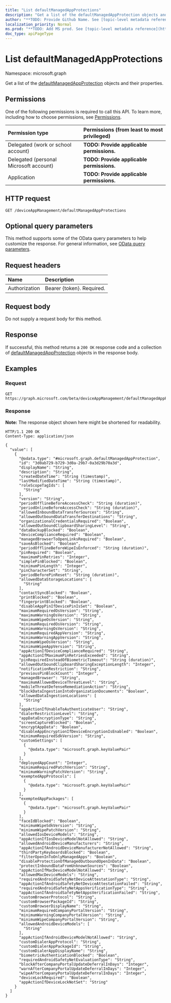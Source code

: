 ```yaml
---
title: "List defaultManagedAppProtections"
description: "Get a list of the defaultManagedAppProtection objects and their properties."
author: "**TODO: Provide Github Name. See [topic-level metadata reference](https://msgo.azurewebsites.net/add/document/guidelines/metadata.html#topic-level-metadata)**"
localization_priority: Normal
ms.prod: "**TODO: Add MS prod. See [topic-level metadata reference](https://msgo.azurewebsites.net/add/document/guidelines/metadata.html#topic-level-metadata)**"
doc_type: apiPageType
---
```


# List defaultManagedAppProtections
Namespace: microsoft.graph

Get a list of the [defaultManagedAppProtection](../resources/defaultmanagedappprotection.md) objects and their properties.

## Permissions
One of the following permissions is required to call this API. To learn more, including how to choose permissions, see [Permissions](/graph/permissions-reference).

|Permission type|Permissions (from least to most privileged)|
|:---|:---|
|Delegated (work or school account)|**TODO: Provide applicable permissions.**|
|Delegated (personal Microsoft account)|**TODO: Provide applicable permissions.**|
|Application|**TODO: Provide applicable permissions.**|

## HTTP request

<!-- {
  "blockType": "ignored"
}
-->
``` http
GET /deviceAppManagement/defaultManagedAppProtections
```

## Optional query parameters
This method supports some of the OData query parameters to help customize the response. For general information, see [OData query parameters](/graph/query-parameters).

## Request headers
|Name|Description|
|:---|:---|
|Authorization|Bearer {token}. Required.|

## Request body
Do not supply a request body for this method.

## Response

If successful, this method returns a `200 OK` response code and a collection of [defaultManagedAppProtection](../resources/defaultmanagedappprotection.md) objects in the response body.

## Examples

### Request
<!-- {
  "blockType": "request",
  "name": "list_defaultmanagedappprotection"
}
-->
``` http
GET https://graph.microsoft.com/beta/deviceAppManagement/defaultManagedAppProtections
```


### Response
**Note:** The response object shown here might be shortened for readability.
<!-- {
  "blockType": "response",
  "truncated": true,
  "@odata.type": "Collection(microsoft.graph.defaultManagedAppProtection)"
}
-->
``` http
HTTP/1.1 200 OK
Content-Type: application/json

{
  "value": [
    {
      "@odata.type": "#microsoft.graph.defaultManagedAppProtection",
      "id": "3d0ab729-b729-3d0a-29b7-0a3d29b70a3d",
      "displayName": "String",
      "description": "String",
      "createdDateTime": "String (timestamp)",
      "lastModifiedDateTime": "String (timestamp)",
      "roleScopeTagIds": [
        "String"
      ],
      "version": "String",
      "periodOfflineBeforeAccessCheck": "String (duration)",
      "periodOnlineBeforeAccessCheck": "String (duration)",
      "allowedInboundDataTransferSources": "String",
      "allowedOutboundDataTransferDestinations": "String",
      "organizationalCredentialsRequired": "Boolean",
      "allowedOutboundClipboardSharingLevel": "String",
      "dataBackupBlocked": "Boolean",
      "deviceComplianceRequired": "Boolean",
      "managedBrowserToOpenLinksRequired": "Boolean",
      "saveAsBlocked": "Boolean",
      "periodOfflineBeforeWipeIsEnforced": "String (duration)",
      "pinRequired": "Boolean",
      "maximumPinRetries": "Integer",
      "simplePinBlocked": "Boolean",
      "minimumPinLength": "Integer",
      "pinCharacterSet": "String",
      "periodBeforePinReset": "String (duration)",
      "allowedDataStorageLocations": [
        "String"
      ],
      "contactSyncBlocked": "Boolean",
      "printBlocked": "Boolean",
      "fingerprintBlocked": "Boolean",
      "disableAppPinIfDevicePinIsSet": "Boolean",
      "maximumRequiredOsVersion": "String",
      "maximumWarningOsVersion": "String",
      "maximumWipeOsVersion": "String",
      "minimumRequiredOsVersion": "String",
      "minimumWarningOsVersion": "String",
      "minimumRequiredAppVersion": "String",
      "minimumWarningAppVersion": "String",
      "minimumWipeOsVersion": "String",
      "minimumWipeAppVersion": "String",
      "appActionIfDeviceComplianceRequired": "String",
      "appActionIfMaximumPinRetriesExceeded": "String",
      "pinRequiredInsteadOfBiometricTimeout": "String (duration)",
      "allowedOutboundClipboardSharingExceptionLength": "Integer",
      "notificationRestriction": "String",
      "previousPinBlockCount": "Integer",
      "managedBrowser": "String",
      "maximumAllowedDeviceThreatLevel": "String",
      "mobileThreatDefenseRemediationAction": "String",
      "blockDataIngestionIntoOrganizationDocuments": "Boolean",
      "allowedDataIngestionLocations": [
        "String"
      ],
      "appActionIfUnableToAuthenticateUser": "String",
      "dialerRestrictionLevel": "String",
      "appDataEncryptionType": "String",
      "screenCaptureBlocked": "Boolean",
      "encryptAppData": "Boolean",
      "disableAppEncryptionIfDeviceEncryptionIsEnabled": "Boolean",
      "minimumRequiredSdkVersion": "String",
      "customSettings": [
        {
          "@odata.type": "microsoft.graph.keyValuePair"
        }
      ],
      "deployedAppCount": "Integer",
      "minimumRequiredPatchVersion": "String",
      "minimumWarningPatchVersion": "String",
      "exemptedAppProtocols": [
        {
          "@odata.type": "microsoft.graph.keyValuePair"
        }
      ],
      "exemptedAppPackages": [
        {
          "@odata.type": "microsoft.graph.keyValuePair"
        }
      ],
      "faceIdBlocked": "Boolean",
      "minimumWipeSdkVersion": "String",
      "minimumWipePatchVersion": "String",
      "allowedIosDeviceModels": "String",
      "appActionIfIosDeviceModelNotAllowed": "String",
      "allowedAndroidDeviceManufacturers": "String",
      "appActionIfAndroidDeviceManufacturerNotAllowed": "String",
      "thirdPartyKeyboardsBlocked": "Boolean",
      "filterOpenInToOnlyManagedApps": "Boolean",
      "disableProtectionOfManagedOutboundOpenInData": "Boolean",
      "protectInboundDataFromUnknownSources": "Boolean",
      "appActionIfMacDeviceModelNotAllowed": "String",
      "allowedMacDeviceModels": "String",
      "requiredAndroidSafetyNetDeviceAttestationType": "String",
      "appActionIfAndroidSafetyNetDeviceAttestationFailed": "String",
      "requiredAndroidSafetyNetAppsVerificationType": "String",
      "appActionIfAndroidSafetyNetAppsVerificationFailed": "String",
      "customBrowserProtocol": "String",
      "customBrowserPackageId": "String",
      "customBrowserDisplayName": "String",
      "minimumRequiredCompanyPortalVersion": "String",
      "minimumWarningCompanyPortalVersion": "String",
      "minimumWipeCompanyPortalVersion": "String",
      "allowedAndroidDeviceModels": [
        "String"
      ],
      "appActionIfAndroidDeviceModelNotAllowed": "String",
      "customDialerAppProtocol": "String",
      "customDialerAppPackageId": "String",
      "customDialerAppDisplayName": "String",
      "biometricAuthenticationBlocked": "Boolean",
      "requiredAndroidSafetyNetEvaluationType": "String",
      "blockAfterCompanyPortalUpdateDeferralInDays": "Integer",
      "warnAfterCompanyPortalUpdateDeferralInDays": "Integer",
      "wipeAfterCompanyPortalUpdateDeferralInDays": "Integer",
      "deviceLockRequired": "Boolean",
      "appActionIfDeviceLockNotSet": "String"
    }
  ]
}
```

